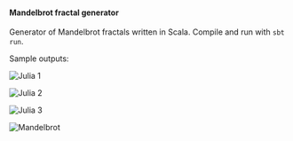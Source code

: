 #### Mandelbrot fractal generator

Generator of Mandelbrot fractals written in Scala. Compile and run with `sbt run`.

Sample outputs:

![Julia 1](https://raw.githubusercontent.com/mkrcah/fractal-generator/master/sample-outputs/julia\(-0.4,0.6\).png)

![Julia 2](https://raw.githubusercontent.com/mkrcah/fractal-generator/master/sample-outputs/julia\(0.285,0.01\).png)

![Julia 3](https://raw.githubusercontent.com/mkrcah/fractal-generator/master/sample-outputs/mandelbrot.png)

![Mandelbrot](https://raw.githubusercontent.com/mkrcah/fractal-generator/master/sample-outputs/julia\(-0.835,-0.2321\).png)

